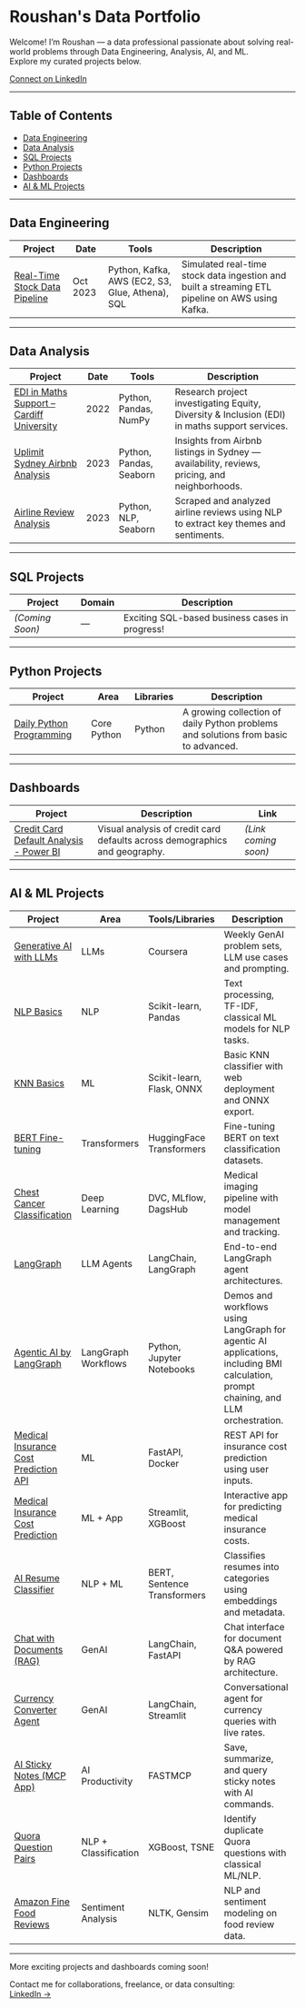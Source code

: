 # Roushan's Data Portfolio

Welcome! I’m Roushan — a data professional passionate about solving real-world problems through Data Engineering, Analysis, AI, and ML.  
Explore my curated projects below.

[Connect on LinkedIn](https://www.linkedin.com/in/rk0718)

---

## Table of Contents
- [Data Engineering](#data-engineering)
- [Data Analysis](#data-analysis)
- [SQL Projects](#sql-projects)
- [Python Projects](#python-projects)
- [Dashboards](#dashboards)
- [AI & ML Projects](#ai--ml-projects)

---

## Data Engineering

| Project | Date | Tools | Description |
|--------|------|-------|-------------|
| [Real-Time Stock Data Pipeline](https://github.com/rkuma18/Data-Engineering/tree/main/Kafka_Project) | Oct 2023 | Python, Kafka, AWS (EC2, S3, Glue, Athena), SQL | Simulated real-time stock data ingestion and built a streaming ETL pipeline on AWS using Kafka. |

---

## Data Analysis

| Project | Date | Tools | Description |
|--------|------|-------|-------------|
| [EDI in Maths Support – Cardiff University](https://github.com/rkuma18/EDI-in-Maths-Support-Cardiff-University) | 2022 | Python, Pandas, NumPy | Research project investigating Equity, Diversity & Inclusion (EDI) in maths support services. |
| [Uplimit Sydney Airbnb Analysis](https://github.com/rkuma18/Uplimit-Sydney-Airbnb-Analysis) | 2023 | Python, Pandas, Seaborn | Insights from Airbnb listings in Sydney — availability, reviews, pricing, and neighborhoods. |
| [Airline Review Analysis](https://github.com/rkuma18/NLP_Airline_Review_Analysis) | 2023 | Python, NLP, Seaborn | Scraped and analyzed airline reviews using NLP to extract key themes and sentiments. |

---

## SQL Projects

| Project | Domain | Description |
|--------|--------|-------------|
| *(Coming Soon)* | — | Exciting SQL-based business cases in progress! |

---

## Python Projects

| Project | Area | Libraries | Description |
|--------|------|-----------|-------------|
| [Daily Python Programming](https://github.com/rkuma18/coding-practice) | Core Python | Python | A growing collection of daily Python problems and solutions from basic to advanced. |

---

## Dashboards

| Project | Description | Link |
|--------|-------------|------|
| [Credit Card Default Analysis - Power BI](https://github.com/rkuma18/Credit-Card-Default-Analysis-Power-BI) | Visual analysis of credit card defaults across demographics and geography. | *(Link coming soon)* |

---

## AI & ML Projects

| Project | Area | Tools/Libraries | Description |
|--------|------|----------------|-------------|
| [Generative AI with LLMs](https://github.com/rkuma18/AI-ML/tree/main/Generative-AI-with-%20LLMs) | LLMs | Coursera | Weekly GenAI problem sets, LLM use cases and prompting. |
| [NLP Basics](https://github.com/rkuma18/AI-ML/tree/main/NLP_Basic) | NLP | Scikit-learn, Pandas | Text processing, TF-IDF, classical ML models for NLP tasks. |
| [KNN Basics](https://github.com/rkuma18/AI-ML/tree/main/knn) | ML | Scikit-learn, Flask, ONNX | Basic KNN classifier with web deployment and ONNX export. |
| [BERT Fine-tuning](https://github.com/rkuma18/AI-ML/tree/main/BERT) | Transformers | HuggingFace Transformers | Fine-tuning BERT on text classification datasets. |
| [Chest Cancer Classification](https://github.com/rkuma18/Chest_Cancer_Classification) | Deep Learning | DVC, MLflow, DagsHub | Medical imaging pipeline with model management and tracking. |
| [LangGraph](https://github.com/rkuma18/LangChain) | LLM Agents | LangChain, LangGraph | End-to-end LangGraph agent architectures. |
| [Agentic AI by LangGraph](https://github.com/rkuma18/agentic-ai-by-langgraph) | LangGraph Workflows | Python, Jupyter Notebooks | Demos and workflows using LangGraph for agentic AI applications, including BMI calculation, prompt chaining, and LLM orchestration. |
| [Medical Insurance Cost Prediction API](https://github.com/rkuma18/Medical-Insurance-Cost-Prediction-API) | ML | FastAPI, Docker | REST API for insurance cost prediction using user inputs. |
| [Medical Insurance Cost Prediction](https://github.com/rkuma18/Medical-Insurance-Cost-Prediction) | ML + App | Streamlit, XGBoost | Interactive app for predicting medical insurance costs. |
| [AI Resume Classifier](https://github.com/rkuma18/Resume_Filtering) | NLP + ML | BERT, Sentence Transformers | Classifies resumes into categories using embeddings and metadata. |
| [Chat with Documents (RAG)](https://github.com/rkuma18/RAG_Powered_Chatbot) | GenAI | LangChain, FastAPI | Chat interface for document Q&A powered by RAG architecture. |
| [Currency Converter Agent](https://github.com/rkuma18/Currency_Converter_Agent) | GenAI | LangChain, Streamlit | Conversational agent for currency queries with live rates. |
| [AI Sticky Notes (MCP App)](https://github.com/rkuma18/Custom_MCP) | AI Productivity | FASTMCP | Save, summarize, and query sticky notes with AI commands. |
| [Quora Question Pairs](https://github.com/rkuma18/1_ML_QuoraQuestionPairs) | NLP + Classification | XGBoost, TSNE | Identify duplicate Quora questions with classical ML/NLP. |
| [Amazon Fine Food Reviews](https://github.com/rkuma18/DS_Amazon-Fine-Food-Reviews-Analysis) | Sentiment Analysis | NLTK, Gensim | NLP and sentiment modeling on food review data. |

---

More exciting projects and dashboards coming soon!

Contact me for collaborations, freelance, or data consulting:  
[LinkedIn →](https://www.linkedin.com/in/rk0718)
